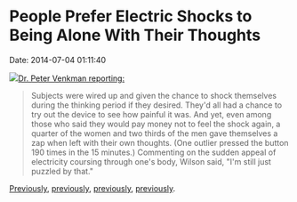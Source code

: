 People Prefer Electric Shocks to Being Alone With Their Thoughts
================================================================

Date: 2014-07-04 01:11:40

[![](http://www.jwz.org/images/buckaroo-banzai-brain-port-lizardo-w.jpg)Dr.
Peter Venkman
reporting:](http://www.theatlantic.com/health/archive/2014/07/people-prefer-electric-shocks-to-being-alone-with-their-thoughts/373936/)

> Subjects were wired up and given the chance to shock themselves during
> the thinking period if they desired. They\'d all had a chance to try
> out the device to see how painful it was. And yet, even among those
> who said they would pay money not to feel the shock again, a quarter
> of the women and two thirds of the men gave themselves a zap when left
> with their own thoughts. (One outlier pressed the button 190 times in
> the 15 minutes.) Commenting on the sudden appeal of electricity
> coursing through one\'s body, Wilson said, \"I\'m still just puzzled
> by that.\"

[Previously](http://www.jwz.org/blog/2011/04/mk-ultra-and-anorexia/),
[previously](http://www.jwz.org/blog/2011/08/tasp-hookers-heterosexuality/),
[previously](http://www.jwz.org/blog/2012/03/tasp-3/),
[previously](http://www.jwz.org/blog/2011/08/epic-warning-label/).
